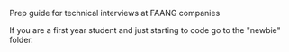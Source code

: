 Prep guide for technical interviews at FAANG companies

If you are a first year student and just starting to code go to the "newbie" folder.